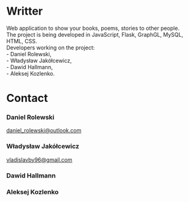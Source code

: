 # Writter
Web application to show your books, poems, stories to other people. <br>
The project is being developed in JavaScript, Flask, GraphGL, MySQL, HTML, CSS. <br> 
Developers working on the project: <br>- Daniel Rolewski, <br>- Władysław Jakółcewicz, <br>- Dawid Hallmann, <br>- Aleksej Kozlenko.
# Contact
### Daniel Rolewski
daniel_rolewski@outlook.com
### Władysław Jakółcewicz
 vladislavby96@gmail.com
### Dawid Hallmann

### Aleksej Kozlenko
